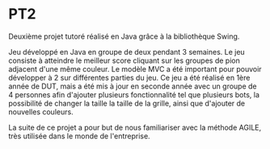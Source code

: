 # PT2
Deuxième projet tutoré réalisé en Java grâce à la bibliothèque Swing.


Jeu développé en Java en groupe de deux pendant 3 semaines. Le jeu consiste à atteindre le meilleur score cliquant sur les groupes de pion adjacent d'une même couleur. Le modèle MVC a été important pour pouvoir développer à 2 sur différentes parties du jeu. Ce jeu a été réalisé en 1ère année de DUT, mais a été mis à jour en seconde année avec un groupe de 4 personnes afin d'ajouter plusieurs fonctionnalité tel que plusieurs bots, la possibilité de changer la taille la taille de la grille, ainsi que d'ajouter de nouvelles couleurs.

La suite de ce projet a pour but de nous familiariser avec la méthode AGILE, très utilisée dans le monde de l'entreprise. 
